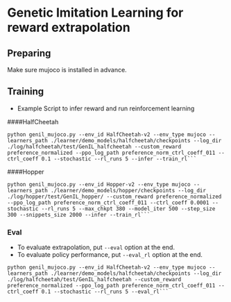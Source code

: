 # Genetic Imitation Learning for reward extrapolation

## Preparing

Make sure mujoco is installed in advance.

## Training

- Example Script to infer reward and run reinforcement learning

####HalfCheetah
```
python genil_mujoco.py --env_id HalfCheetah-v2 --env_type mujoco --learners_path ./learner/demo_models/halfcheetah/checkpoints --log_dir ./log/halfcheetah/test/GenIL_halfcheetah --custom_reward preference_normalized --ppo_log_path preference_norm_ctrl_coeff_011 --ctrl_coeff 0.1 --stochastic --rl_runs 5 --infer --train_rl```
```
####Hopper
```
python genil_mujoco.py --env_id Hopper-v2 --env_type mujoco --learners_path ./learner/demo_models/hopper/checkpoints --log_dir ./log/hopper/test/GenIL_hopper/ --custom_reward preference_normalized --ppo_log_path preference_norm_ctrl_coeff_011 --ctrl_coeff 0.0001 --stochastic --rl_runs 5 --max_chkpt 380 --model_iter 500 --step_size 300 --snippets_size 2000 --infer --train_rl```
```

### Eval

- To evaluate extrapolation, put `--eval` option at the end.
- To evaluate policy performance, put `--eval_rl` option at the end.
```
python genil_mujoco.py --env_id HalfCheetah-v2 --env_type mujoco --learners_path ./learner/demo_models/halfcheetah/checkpoints --log_dir ./log/halfcheetah/test/GenIL_halfcheetah --custom_reward preference_normalized --ppo_log_path preference_norm_ctrl_coeff_011 --ctrl_coeff 0.1 --stochastic --rl_runs 5 --eval_rl```
```